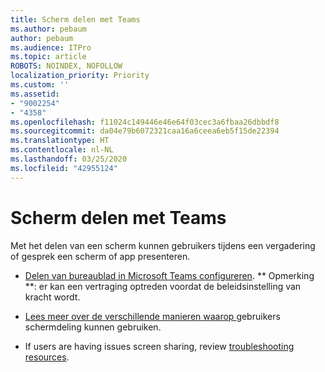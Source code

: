 ```yaml
---
title: Scherm delen met Teams
ms.author: pebaum
author: pebaum
ms.audience: ITPro
ms.topic: article
ROBOTS: NOINDEX, NOFOLLOW
localization_priority: Priority
ms.custom: ''
ms.assetid:
- "9002254"
- "4358"
ms.openlocfilehash: f11024c149446e46e64f03cec3a6fbaa26dbbdf8
ms.sourcegitcommit: da04e79b6072321caa16a6ceea6eb5f15de22394
ms.translationtype: HT
ms.contentlocale: nl-NL
ms.lasthandoff: 03/25/2020
ms.locfileid: "42955124"
---
```

# <a name="screen-sharing-with-teams"></a>Scherm delen met Teams

Met het delen van een scherm kunnen gebruikers tijdens een vergadering of gesprek een scherm of app presenteren.

- [Delen van bureaublad in Microsoft Teams configureren](https://docs.microsoft.com/microsoftteams/configure-desktop-sharing). ** Opmerking **: er kan een vertraging optreden voordat de beleidsinstelling van kracht wordt. 

- [ Lees meer over de verschillende manieren waarop ](https://docs.microsoft.com/microsoftteams/meeting-policies-in-teams#meeting-policy-settings---content-sharing) gebruikers schermdeling kunnen gebruiken. 

- If users are having issues screen sharing, review [troubleshooting resources](https://docs.microsoft.com/microsoftteams/connectivity-issues). 
